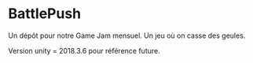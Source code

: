 # BattlePush
Un dépôt pour notre Game Jam mensuel. Un jeu où on casse des geules.

Version unity = 2018.3.6 pour référence future.
